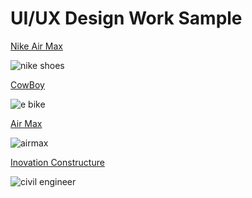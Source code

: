 # UI/UX Design Work Sample

<a href="https://www.figma.com/file/1EWt0GP1ZsWM2nJWnazCIq/Nike-website?node-id=0%3A1&t=0LGECMyB2d0aiVTF-1"  width="40px" height="40px">Nike Air Max</a>

![nike shoes](https://user-images.githubusercontent.com/45961823/232206134-df946bc8-186c-4956-a923-b1f7013bce92.PNG)


<a href="https://www.figma.com/file/nTZvgcFAbXy4dwM78YIPLk/e-bike?t=5HqZDhD0Sqj6jLad-1" width="40px" height="40px">CowBoy</a>

![e bike](https://user-images.githubusercontent.com/45961823/232206177-dc361ba8-e14d-4b4a-a3d0-054c74437262.PNG)


<a href="https://www.figma.com/file/964y3GnsMupuCa1HjIvOb3/Nike-shoes?t=5HqZDhD0Sqj6jLad-1"  width="40px" height="40px">Air Max</a>

![airmax](https://user-images.githubusercontent.com/45961823/232206191-ca8a1190-cd59-428a-9ee4-544e2b803c86.PNG)


<a href="https://www.figma.com/file/XRUSGXobuncnCvGIA77IXi/civil-enginner?t=5HqZDhD0Sqj6jLad-1"  width="40px" height="40px">Inovation Constructure </a>

![civil engineer](https://user-images.githubusercontent.com/45961823/232206209-29dc3330-df7e-4926-a57d-2d8b2b8d1640.PNG)
